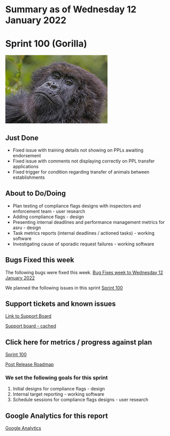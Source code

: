 # Summary as of Wednesday 12 January 2022 

# Sprint 100 (Gorilla)

![Charles J. Sharp, CC BY-SA 4.0 <https://creativecommons.org/licenses/by-sa/4.0>, via Wikimedia Commons](graphs/gorilla_female.jpg)

## Just Done
* Fixed issue with training details not showing on PPLs awaiting endorsement
* Fixed issue with comments not displaying correctly on PPL transfer applications
* Fixed trigger for condition regarding transfer of animals between establishments

## About to Do/Doing
* Plan testing of compliance flags designs with inspectors and enforcement team - user research
* Adding compliance flags - design 
* Presenting internal deadlines and performance management metrics for asru - design
* Task metrics reports (internal deadlines / actioned tasks) - working software
* Investigating cause of sporadic request failures - working software

## Bugs Fixed this week
The following bugs were fixed this week.
[Bug Fixes week to Wednesday 12 January 2022](graphs/bugs12012022.png)

We planned the following issues in this sprint 
[Sprint 100](graphs/sprint12012022.png)

## Support tickets and known issues
[Link to Support Board](https://collaboration.homeoffice.gov.uk/jira/secure/RapidBoard.jspa?rapidView=1717&selectedIssue=ASSB-253)

[Support board - cached](graphs/supportBoard12012022.png)

## Click here for metrics / progress against plan
[Sprint 100](graphs/progress12012022.png)

[Post Release Roadmap](graphs/roadmap12012022.png)


### We set the following goals for this sprint
1. Initial designs for compliance flags - design
2. Internal target reporting - working software
3. Schedule sessions for compliance flags designs - user research

## Google Analytics for this report
[Google Analytics](graphs/GA12012022.png)

